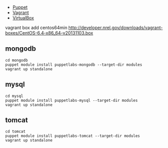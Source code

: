 * [Puppet](http://puppetlabs.com/misc/download-options)
* [Vagrant](https://www.vagrantup.com/downloads.html)
* [VirtualBox](https://www.virtualbox.org/wiki/Downloads)


vagrant box add centos64min http://developer.nrel.gov/downloads/vagrant-boxes/CentOS-6.4-x86_64-v20131103.box

## mongodb

```
cd mongodb
puppet module install puppetlabs-mongodb --target-dir modules
vagrant up standalone
```

## mysql

```
cd mysql
puppet module install puppetlabs-mysql --target-dir modules
vagrant up standalone
```

## tomcat

```
cd tomcat
puppet module install puppetlabs-tomcat --target-dir modules
vagrant up standalone
```
